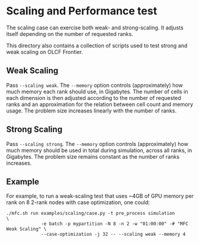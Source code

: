 # Scaling and Performance test

The scaling case can exercise both weak- and strong-scaling. It
adjusts itself depending on the number of requested ranks.

This directory also contains a collection of scripts used to test strong and weak
scaling on OLCF Frontier.

## Weak Scaling

Pass `--scaling weak`. The `--memory` option controls (approximately) how much
memory each rank should use, in Gigabytes. The number of cells in each dimension
is then adjusted according to the number of requested ranks and an approximation
for the relation between cell count and memory usage. The problem size increases
linearly with the number of ranks.

## Strong Scaling

Pass `--scaling strong`. The `--memory` option controls (approximately) how much
memory should be used in total during simulation, across all ranks, in Gigabytes.
The problem size remains constant as the number of ranks increases.

## Example

For example, to run a weak-scaling test that uses ~4GB of GPU memory per rank
on 8 2-rank nodes with case optimization, one could:

```shell
./mfc.sh run examples/scaling/case.py -t pre_process simulation                    \
             -e batch -p mypartition -N 8 -n 2 -w "01:00:00" -# "MFC Weak Scaling" \
             --case-optimization -j 32 -- --scaling weak --memory 4
```
